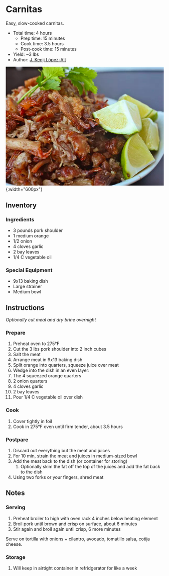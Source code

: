 # Carnitas

Easy, slow-cooked carnitas.

- Total time: 4 hours
  - Prep time: 15 minutes
  - Cook time: 3.5 hours
  - Post-cook time: 15 minutes
- Yield: ~3 lbs
- Author: [J. Kenji López-Alt](https://www.seriouseats.com/no-waste-tacos-de-carnitas-with-salsa-verde-recipe)

![Carnitas](/recipes/carnitas.jpg){:width="600px"}

## Inventory

### Ingredients

- 3 pounds pork shoulder
- 1 medium orange
- 1/2 onion
- 4 cloves garlic
- 2 bay leaves
- 1/4 C vegetable oil

### Special Equipment

- 9x13 baking dish
- Large strainer
- Medium bowl

## Instructions

_Optionally cut meal and dry brine overnight_

### Prepare

1. Preheat oven to 275°F
1. Cut the 3 lbs pork shoulder into 2 inch cubes
1. Salt the meat
1. Arrange meat in 9x13 baking dish
1. Split orange into quarters, squeeze juice over meat
1. Wedge into the dish in an even layer:
  1. The 4 squeezed orange quarters
  1. 2 onion quarters
  1. 4 cloves garlic
  1. 2 bay leaves
1. Pour 1/4 C vegetable oil over dish

### Cook

1. Cover tightly in foil
1. Cook in 275°F oven until firm tender, about 3.5 hours

### Postpare

1. Discard out everything but the meat and juices
1. For 10 min, strain the meat and juices in medium-sized bowl
1. Add the meat back to the dish (or container for storing)
   1. Optionally skim the fat off the top of the juices and add the fat back to the dish
1. Using two forks or your fingers, shred meat

## Notes

### Serving

1. Preheat broiler to high with oven rack 4 inches below heating element
1. Broil pork until brown and crisp on surface, about 6 minutes
1. Stir again and broil again until crisp, 6 more minutes

Serve on tortilla with onions + cilantro, avocado, tomatillo salsa, cotija cheese.

### Storage

1. Will keep in airtight container in refridgerator for like a week
